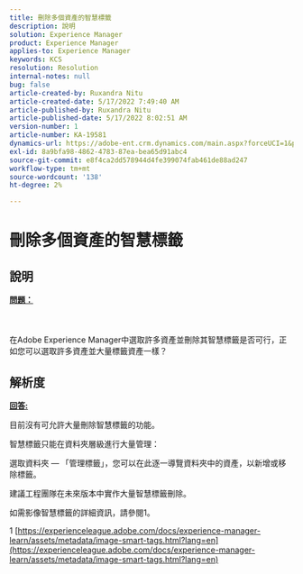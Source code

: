 ```yaml
---
title: 刪除多個資產的智慧標籤
description: 說明
solution: Experience Manager
product: Experience Manager
applies-to: Experience Manager
keywords: KCS
resolution: Resolution
internal-notes: null
bug: false
article-created-by: Ruxandra Nitu
article-created-date: 5/17/2022 7:49:40 AM
article-published-by: Ruxandra Nitu
article-published-date: 5/17/2022 8:02:51 AM
version-number: 1
article-number: KA-19581
dynamics-url: https://adobe-ent.crm.dynamics.com/main.aspx?forceUCI=1&pagetype=entityrecord&etn=knowledgearticle&id=a4e0f7e1-b5d5-ec11-a7b5-000d3a37750e
exl-id: 8a9bfa98-4862-4783-87ea-bea65d91abc4
source-git-commit: e8f4ca2dd578944d4fe399074fab461de88ad247
workflow-type: tm+mt
source-wordcount: '138'
ht-degree: 2%

---
```


# 刪除多個資產的智慧標籤

## 說明

<u><b>問題：</b></u><br><br> <br><br>在Adobe Experience Manager中選取許多資產並刪除其智慧標籤是否可行，正如您可以選取許多資產並大量標籤資產一樣？

## 解析度


<u><b>回答:</b></u>

目前沒有可允許大量刪除智慧標籤的功能。

智慧標籤只能在資料夾層級進行大量管理：

選取資料夾 — 「管理標籤」，您可以在此逐一導覽資料夾中的資產，以新增或移除標籤。

建議工程團隊在未來版本中實作大量智慧標籤刪除。

如需影像智慧標籤的詳細資訊，請參閱1。







1 [https://experienceleague.adobe.com/docs/experience-manager-learn/assets/metadata/image-smart-tags.html?lang=en](https://experienceleague.adobe.com/docs/experience-manager-learn/assets/metadata/image-smart-tags.html?lang=en)
